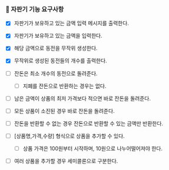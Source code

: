 ### 🚀 자판기 기능 요구사항

- [X] 자판기가 보유하고 있는 금액 입력 메시지를 출력한다.
- [X] 자판기가 보유하고 있는 금액을 입력한다.
- [X] 해당 금액으로 동전을 무작위 생성한다.
- [X] 무작위로 생성된 동전들의 개수를 출력한다.

- [ ] 잔돈은 최소 개수의 동전으로 돌려준다.
    - [ ] 지폐를 잔돈으로 반환하는 경우는 없다.
- [ ] 남은 금액이 상품의 최저 가격보다 적으면 바로 잔돈을 돌려준다.
- [ ] 모든 상품이 소진된 경우 바로 잔돈을 돌려준다.
- [ ] 잔돈을 반환할 수 없는 경우 잔돈으로 반환할 수 있는 금액만 반환한다.

- [ ] [상품명,가격,수량] 형식으로 상품을 추가할 수 있다.
    - [ ] 상품 가격은 100원부터 시작하며, 10원으로 나누어떨어져야 한다.
- [ ] 여러 상품을 추가할 경우 세미콜론으로 구분한다.